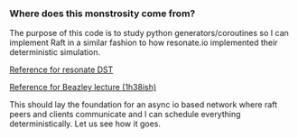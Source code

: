 ### Where does this monstrosity come from?

The purpose of this code is to study python generators/coroutines so I can implement Raft in a similar fashion to how resonate.io implemented their deterministic simulation.

[Reference for resonate DST](https://github.com/resonatehq/resonate/blob/main/test/dst/dst_test.go#L27)

[Reference for Beazley lecture (1h38ish)](https://www.youtube.com/watch?v=Z_OAlIhXziw&list=PLlwjO3dkXipTArHcbhD_ESp6bI8fVkGo-&index=16&ab_channel=DavidBeazley)

This should lay the foundation for an async io based network where raft peers and clients communicate and I can schedule everything deterministically. Let us see how it goes.